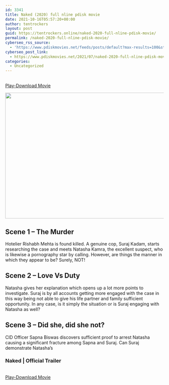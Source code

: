 ```yaml
---
id: 3341
title: Naked (2020) full nline pdisk movie
date: 2021-10-16T05:57:20+00:00
author: tentrockers
layout: post
guid: https://tentrockers.online/naked-2020-full-nline-pdisk-movie/
permalink: /naked-2020-full-nline-pdisk-movie/
cyberseo_rss_source:
  - 'https://www.pdiskmovies.net/feeds/posts/default?max-results=100&start-index=1101'
cyberseo_post_link:
  - https://www.pdiskmovies.net/2021/07/naked-2020-full-nline-pdisk-movie.html
categories:
  - Uncategorized
---
```

<a href="https://www.pdisk.net/share-video?videoid=nv2had001jed" onclick="window.open('https://www.pdisk.net/share-video?videoid=nv2had001jed'); return false;" target="popup" rel="noopener"><br /> Play-Download Movie<br /> </a>

<div class="separator">
  <a href="https://1.bp.blogspot.com/-0HwazUqR9iU/YP7Aa0sb-VI/AAAAAAAAZx0/UfvDEp23Yc8HYWbncXlTaIiGVAsiCSOJACLcBGAsYHQ/s800/Naked%2B%25282020%2529%2Bfull%2Bnline%2Bpdisk%2Bmovie.jpg" imageanchor="1"><img loading="lazy" border="0" data-original-height="500" data-original-width="800" height="400" src="https://1.bp.blogspot.com/-0HwazUqR9iU/YP7Aa0sb-VI/AAAAAAAAZx0/UfvDEp23Yc8HYWbncXlTaIiGVAsiCSOJACLcBGAsYHQ/w640-h400/Naked%2B%25282020%2529%2Bfull%2Bnline%2Bpdisk%2Bmovie.jpg" width="640" /></a>
</div>



<div>
  <h2>
    <span>Scene 1 – The Murder&nbsp;</span>
  </h2>
  
  <div>
    <span>Hotelier Rishabh Mehta is found killed. A genuine cop, Suraj Kadam, starts researching the case and meets Natasha Kamra, the excellent suspect, who is likewise a pornography star by calling. However, are things the manner in which they appear to be? Surely, NOT!&nbsp;</span>
  </div>
  
  <h2>
    <span>Scene 2 – Love Vs Duty&nbsp;</span>
  </h2>
  
  <div>
    <span>Natasha gives her explanation which opens up a lot more points to investigate. Suraj is by all accounts getting more engaged with the case in this way being not able to give his life partner and family sufficient opportunity. In any case, is it simply the situation or is Suraj engaging with Natasha as well?&nbsp;</span>
  </div>
  
  <h2>
    <span>Scene 3 – Did she, did she not?&nbsp;</span>
  </h2>
  
  <div>
    <span>CID Officer Sapna Biswas discovers sufficient proof to arrest Natasha causing a significant fracture among Sapna and Suraj. Can Suraj demonstrate Natasha&#8217;s</span>
  </div>
</div>

### <span>Naked | Official Trailer</span>

  
<a href="https://www.pdisk.net/share-video?videoid=nv2had001jed" onclick="window.open('https://www.pdisk.net/share-video?videoid=nv2had001jed'); return false;" target="popup" rel="noopener"><br /> Play-Download Movie<br /> </a>